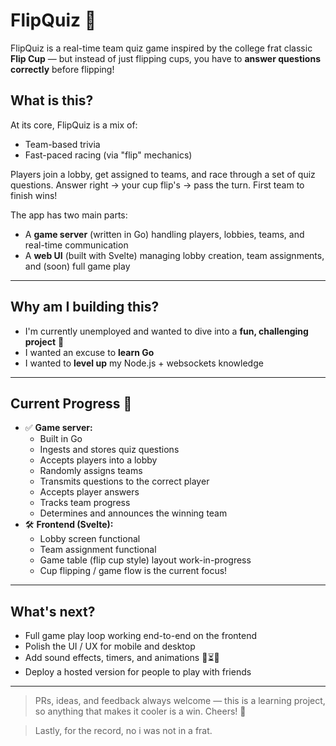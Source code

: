 # FlipQuiz 🎉

FlipQuiz is a real-time team quiz game inspired by the college frat classic **Flip Cup** — but instead of just flipping cups, you have to **answer questions correctly** before flipping!

## What is this?

At its core, FlipQuiz is a mix of:
- Team-based trivia
- Fast-paced racing (via "flip" mechanics)

Players join a lobby, get assigned to teams, and race through a set of quiz questions. Answer right → your cup flip's → pass the turn. First team to finish wins!

The app has two main parts:
- A **game server** (written in Go) handling players, lobbies, teams, and real-time communication
- A **web UI** (built with Svelte) managing lobby creation, team assignments, and (soon) full game play

---
## Why am I building this?
- I'm currently unemployed and wanted to dive into a **fun, challenging project** 🎯
- I wanted an excuse to **learn Go** 
- I wanted to **level up** my Node.js + websockets knowledge

---
## Current Progress 🚀
- ✅ **Game server:**  
  - Built in Go
  - Ingests and stores quiz questions
  - Accepts players into a lobby
  - Randomly assigns teams
  - Transmits questions to the correct player
  - Accepts player answers
  - Tracks team progress
  - Determines and announces the winning team
- 🛠️ **Frontend (Svelte):**
  - Lobby screen functional
  - Team assignment functional
  - Game table (flip cup style) layout work-in-progress
  - Cup flipping / game flow is the current focus!

---
## What's next?

- Full game play loop working end-to-end on the frontend
- Polish the UI / UX for mobile and desktop
- Add sound effects, timers, and animations 🎵⏳✨
- Deploy a hosted version for people to play with friends

---
> PRs, ideas, and feedback always welcome — this is a learning project, so anything that makes it cooler is a win. Cheers! 🍻

> Lastly, for the record, no i was not in a frat. 
